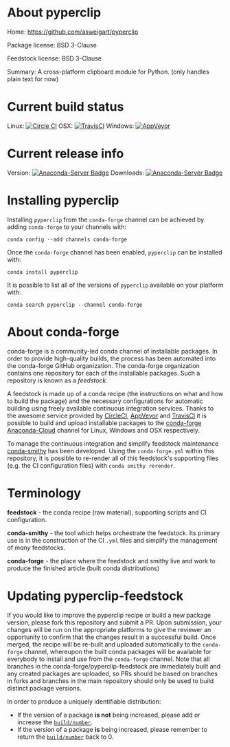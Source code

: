 About pyperclip
===============

Home: https://github.com/asweigart/pyperclip

Package license: BSD 3-Clause

Feedstock license: BSD 3-Clause

Summary: A cross-platform clipboard module for Python. (only handles plain text for now)



Current build status
====================

Linux: [![Circle CI](https://circleci.com/gh/conda-forge/pyperclip-feedstock.svg?style=shield)](https://circleci.com/gh/conda-forge/pyperclip-feedstock)
OSX: [![TravisCI](https://travis-ci.org/conda-forge/pyperclip-feedstock.svg?branch=master)](https://travis-ci.org/conda-forge/pyperclip-feedstock)
Windows: [![AppVeyor](https://ci.appveyor.com/api/projects/status/github/conda-forge/pyperclip-feedstock?svg=True)](https://ci.appveyor.com/project/conda-forge/pyperclip-feedstock/branch/master)

Current release info
====================
Version: [![Anaconda-Server Badge](https://anaconda.org/conda-forge/pyperclip/badges/version.svg)](https://anaconda.org/conda-forge/pyperclip)
Downloads: [![Anaconda-Server Badge](https://anaconda.org/conda-forge/pyperclip/badges/downloads.svg)](https://anaconda.org/conda-forge/pyperclip)

Installing pyperclip
====================

Installing `pyperclip` from the `conda-forge` channel can be achieved by adding `conda-forge` to your channels with:

```
conda config --add channels conda-forge
```

Once the `conda-forge` channel has been enabled, `pyperclip` can be installed with:

```
conda install pyperclip
```

It is possible to list all of the versions of `pyperclip` available on your platform with:

```
conda search pyperclip --channel conda-forge
```


About conda-forge
=================

conda-forge is a community-led conda channel of installable packages.
In order to provide high-quality builds, the process has been automated into the
conda-forge GitHub organization. The conda-forge organization contains one repository
for each of the installable packages. Such a repository is known as a *feedstock*.

A feedstock is made up of a conda recipe (the instructions on what and how to build
the package) and the necessary configurations for automatic building using freely
available continuous integration services. Thanks to the awesome service provided by
[CircleCI](https://circleci.com/), [AppVeyor](http://www.appveyor.com/)
and [TravisCI](https://travis-ci.org/) it is possible to build and upload installable
packages to the [conda-forge](https://anaconda.org/conda-forge)
[Anaconda-Cloud](http://docs.anaconda.org/) channel for Linux, Windows and OSX respectively.

To manage the continuous integration and simplify feedstock maintenance
[conda-smithy](http://github.com/conda-forge/conda-smithy) has been developed.
Using the ``conda-forge.yml`` within this repository, it is possible to re-render all of
this feedstock's supporting files (e.g. the CI configuration files) with ``conda smithy rerender``.


Terminology
===========

**feedstock** - the conda recipe (raw material), supporting scripts and CI configuration.

**conda-smithy** - the tool which helps orchestrate the feedstock.
                   Its primary use is in the construction of the CI ``.yml`` files
                   and simplify the management of *many* feedstocks.

**conda-forge** - the place where the feedstock and smithy live and work to
                  produce the finished article (built conda distributions)


Updating pyperclip-feedstock
============================

If you would like to improve the pyperclip recipe or build a new
package version, please fork this repository and submit a PR. Upon submission,
your changes will be run on the appropriate platforms to give the reviewer an
opportunity to confirm that the changes result in a successful build. Once
merged, the recipe will be re-built and uploaded automatically to the
`conda-forge` channel, whereupon the built conda packages will be available for
everybody to install and use from the `conda-forge` channel.
Note that all branches in the conda-forge/pyperclip-feedstock are
immediately built and any created packages are uploaded, so PRs should be based
on branches in forks and branches in the main repository should only be used to
build distinct package versions.

In order to produce a uniquely identifiable distribution:
 * If the version of a package **is not** being increased, please add or increase
   the [``build/number``](http://conda.pydata.org/docs/building/meta-yaml.html#build-number-and-string).
 * If the version of a package **is** being increased, please remember to return
   the [``build/number``](http://conda.pydata.org/docs/building/meta-yaml.html#build-number-and-string)
   back to 0.
